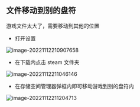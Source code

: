 ## 文件移动到别的盘符

游戏文件太大了，需要移动到其他的位置

- 打开设置

![image-20221112210907658](https://gh-img-store.ruan-cat.com/img/image-20221112210907658.png)

<!-- https://gh-img-store.ruan-cat.com/img/2024-12-06-08-49-10.gif -->

- 在下载内点击 steam 文件夹

![image-20221112211046146](https://gh-img-store.ruan-cat.com/img/image-20221112211046146.png)

- 在存储空间管理器弹框内即可移动游戏到别的盘符内

![image-20221112211204713](https://gh-img-store.ruan-cat.com/img/image-20221112211204713.png)
